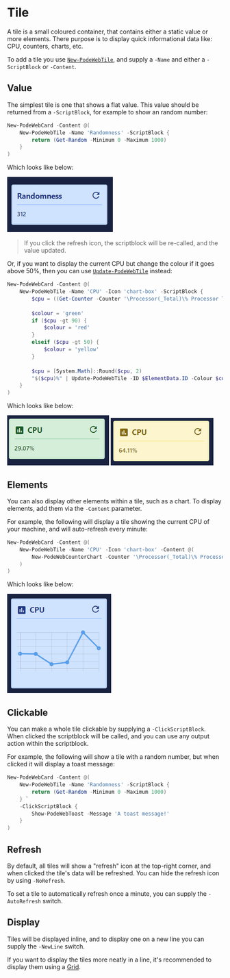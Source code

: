 # Tile

A tile is a small coloured container, that contains either a static value or more elements. There purpose is to display quick informational data like: CPU, counters, charts, etc.

To add a tile you use [`New-PodeWebTile`](../../../Functions/Elements/New-PodeWebTile), and supply a `-Name` and either a `-ScriptBlock` or `-Content`.

## Value

The simplest tile is one that shows a flat value. This value should be returned from a `-ScriptBlock`, for example to show an random number:

```powershell
New-PodeWebCard -Content @(
    New-PodeWebTile -Name 'Randomness' -ScriptBlock {
        return (Get-Random -Minimum 0 -Maximum 1000)
    }
)
```

Which looks like below:

![tile_random](../../../images/tile_random.png)

> If you click the refresh icon, the scriptblock will be re-called, and the value updated.

Or, if you want to display the current CPU but change the colour if it goes above 50%, then you can use [`Update-PodeWebTile`](../../../Functions/Outputs/Update-PodeWebTile) instead:

```powershell
New-PodeWebCard -Content @(
    New-PodeWebTile -Name 'CPU' -Icon 'chart-box' -ScriptBlock {
        $cpu = ((Get-Counter -Counter '\Processor(_Total)\% Processor Time' -SampleInterval 1 -MaxSamples 2).CounterSamples.CookedValue | Measure-Object -Average).Average

        $colour = 'green'
        if ($cpu -gt 90) {
            $colour = 'red'
        }
        elseif ($cpu -gt 50) {
            $colour = 'yellow'
        }

        $cpu = [System.Math]::Round($cpu, 2)
        "$($cpu)%" | Update-PodeWebTile -ID $ElementData.ID -Colour $colour
    }
)
```

Which looks like below:

![tile_cpu_ok](../../../images/tile_cpu_ok.png)
![tile_cpu_warn](../../../images/tile_cpu_warn.png)

## Elements

You can also display other elements within a tile, such as a chart. To display elements, add them via the `-Content` parameter.

For example, the following will display a tile showing the current CPU of your machine, and will auto-refresh every minute:

```powershell
New-PodeWebCard -Content @(
    New-PodeWebTile -Name 'CPU' -Icon 'chart-box' -Content @(
        New-PodeWebCounterChart -Counter '\Processor(_Total)\% Processor Time' -MaxItems 10
    )
)
```

Which looks like below:

![tile_chart](../../../images/tile_chart.png)

## Clickable

You can make a whole tile clickable by supplying a `-ClickScriptBlock`. When clicked the scriptblock will be called, and you can use any output action within the scriptblock.

For example, the following will show a tile with a random number, but when clicked it will display a toast message:

```powershell
New-PodeWebCard -Content @(
    New-PodeWebTile -Name 'Randomness' -ScriptBlock {
        return (Get-Random -Minimum 0 -Maximum 1000)
    } `
    -ClickScriptBlock {
        Show-PodeWebToast -Message 'A toast message!'
    }
)
```

## Refresh

By default, all tiles will show a "refresh" icon at the top-right corner, and when clicked the tile's data will be refreshed. You can hide the refresh icon by using `-NoRefresh`.

To set a tile to automatically refresh once a minute, you can supply the `-AutoRefresh` switch.

## Display

Tiles will be displayed inline, and to display one on a new line you can supply the `-NewLine` switch.

If you want to display the tiles more neatly in a line, it's recommended to display them using a [Grid](../../Layouts/Grid).
